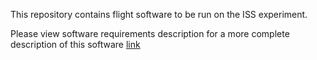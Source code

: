 This repository contains flight software to be run on the ISS experiment.

Please view software requirements description for a more complete description of this software [link](https://docs.google.com/document/d/1hBOz0-wGpl2EUlf_OQY8gNAygygLQBL3h9uV-0gwBUc/edit#)
